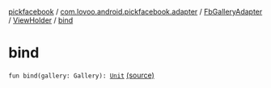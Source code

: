 [pickfacebook](../../../index.md) / [com.lovoo.android.pickfacebook.adapter](../../index.md) / [FbGalleryAdapter](../index.md) / [ViewHolder](index.md) / [bind](./bind.md)

# bind

`fun bind(gallery: Gallery): `[`Unit`](https://kotlinlang.org/api/latest/jvm/stdlib/kotlin/-unit/index.html) [(source)](https://github.com/lovoo/android-pickpic/blob/master/pickfacebook/src/main/kotlin/com/lovoo/android/pickfacebook/adapter/FbGalleryAdapter.kt#L67)
